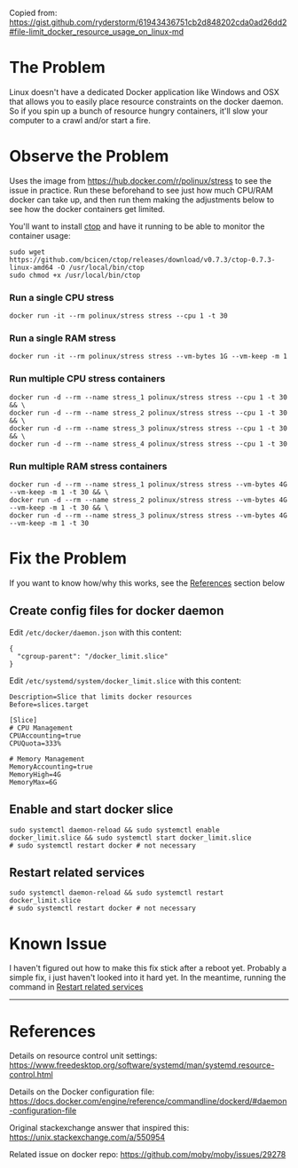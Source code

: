 
Copied from: https://gist.github.com/ryderstorm/61943436751cb2d848202cda0ad26dd2#file-limit_docker_resource_usage_on_linux-md

# The Problem
Linux doesn't have a dedicated Docker application like Windows and OSX that allows you to easily place resource constraints on the docker daemon. So if you spin up a bunch of resource hungry containers, it'll slow your computer to a crawl and/or start a fire.
# Observe the Problem

Uses the image from https://hub.docker.com/r/polinux/stress to see the issue in practice. Run these beforehand to see just how much CPU/RAM docker can take up, and then run them making the adjustments below to see how the docker containers get limited.

You'll want to install [ctop](https://github.com/bcicen/ctop) and have it running to be able to monitor the container usage:

```shell
sudo wget https://github.com/bcicen/ctop/releases/download/v0.7.3/ctop-0.7.3-linux-amd64 -O /usr/local/bin/ctop
sudo chmod +x /usr/local/bin/ctop
```

### Run a single CPU stress

```shell
docker run -it --rm polinux/stress stress --cpu 1 -t 30
```

### Run a single RAM stress

```shell
docker run -it --rm polinux/stress stress --vm-bytes 1G --vm-keep -m 1
```

### Run multiple CPU stress containers

```
docker run -d --rm --name stress_1 polinux/stress stress --cpu 1 -t 30 && \
docker run -d --rm --name stress_2 polinux/stress stress --cpu 1 -t 30 && \
docker run -d --rm --name stress_3 polinux/stress stress --cpu 1 -t 30 && \
docker run -d --rm --name stress_4 polinux/stress stress --cpu 1 -t 30
```

### Run multiple RAM stress containers

```shell
docker run -d --rm --name stress_1 polinux/stress stress --vm-bytes 4G --vm-keep -m 1 -t 30 && \
docker run -d --rm --name stress_2 polinux/stress stress --vm-bytes 4G --vm-keep -m 1 -t 30 && \
docker run -d --rm --name stress_3 polinux/stress stress --vm-bytes 4G --vm-keep -m 1 -t 30
```

# Fix the Problem

If you want to know how/why this works, see the [References](#references) section below

## Create config files for docker daemon

Edit `/etc/docker/daemon.json` with this content:

```shell
{
  "cgroup-parent": "/docker_limit.slice"
}
```

Edit `/etc/systemd/system/docker_limit.slice` with this content:

```shell
Description=Slice that limits docker resources
Before=slices.target

[Slice]
# CPU Management
CPUAccounting=true
CPUQuota=333%

# Memory Management
MemoryAccounting=true
MemoryHigh=4G
MemoryMax=6G
```

## Enable and start docker slice

```shell
sudo systemctl daemon-reload && sudo systemctl enable docker_limit.slice && sudo systemctl start docker_limit.slice
# sudo systemctl restart docker # not necessary
```

## Restart related services
```shell
sudo systemctl daemon-reload && sudo systemctl restart docker_limit.slice
# sudo systemctl restart docker # not necessary
```

# Known Issue

I haven't figured out how to make this fix stick after a reboot yet. Probably a simple fix, i just haven't looked into it hard yet. In the meantime, running the command in [Restart related services](#restart-related-services)

---

# References
Details on resource control unit settings:
https://www.freedesktop.org/software/systemd/man/systemd.resource-control.html

Details on the Docker configuration file:
https://docs.docker.com/engine/reference/commandline/dockerd/#daemon-configuration-file

Original stackexchange answer that inspired this:
https://unix.stackexchange.com/a/550954

Related issue on docker repo:
https://github.com/moby/moby/issues/29278